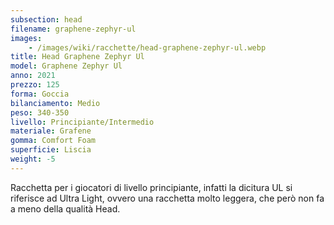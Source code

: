 ```yaml
---
subsection: head
filename: graphene-zephyr-ul
images:
    - /images/wiki/racchette/head-graphene-zephyr-ul.webp
title: Head Graphene Zephyr Ul
model: Graphene Zephyr Ul
anno: 2021
prezzo: 125
forma: Goccia
bilanciamento: Medio
peso: 340-350
livello: Principiante/Intermedio
materiale: Grafene
gomma: Comfort Foam
superficie: Liscia
weight: -5
---
```

Racchetta per i giocatori di livello principiante, infatti la dicitura UL si riferisce ad Ultra Light, ovvero una racchetta molto leggera, che però non fa a meno della qualità Head.